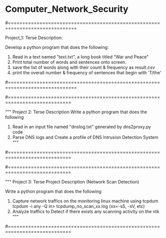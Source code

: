 # Computer_Network_Security
#==============================================================================

Project_1: Terse Description:

Develop a python program that does the following:
1) Read in a text named "text.txt", a long book titled "War and Peace"
2) Print total number of words and sentences onto screen.
3) save the list of words along with their count & frequency as result.csv
4) print the overall number & frequency of sentences that begin with 'T/the' 


#==============================================================================


#============================================================================

"""
Project 2: Terse Description
Write a python program that does the following
1) Read in an input file named "dnslog.txt" generated by dns2proxy.py code
2) Parse DNS logs and Create a profile of DNS Intrusion Detection System
"""

#============================================================================


#============================================================================

"""
Project 3: Terse Project Description (Network Scan Detection)

Write a python program that does the following
1) Capture network traffics on the monitoring linux machine using tcpdum
      tcpdum -i any -Q in> tcpdump_no_scan_xx.log (xx=-sS, -sV, etc)
2) Analyze traffics to Detect if there exists any scanning activity on the ntk
"""

#============================================================================
